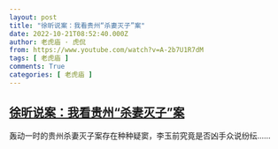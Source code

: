 ```yaml
---
layout: post
title: "徐昕说案：我看贵州“杀妻灭子”案"
date: 2022-10-21T08:52:40.000Z
author: 老虎庙 · 虎侃
from: https://www.youtube.com/watch?v=A-2b7U1R7dM
tags: [ 老虎庙 ]
comments: True
categories: [ 老虎庙 ]
---
```

<!--1666342360000-->
[徐昕说案：我看贵州“杀妻灭子”案](https://www.youtube.com/watch?v=A-2b7U1R7dM)
------

<div>
轰动一时的贵州杀妻灭子案存在种种疑窦，李玉前究竟是否凶手众说纷纭……
</div>
